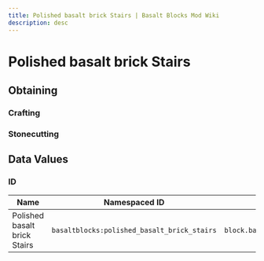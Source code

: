 ```yaml
---
title: Polished basalt brick Stairs | Basalt Blocks Mod Wiki
description: desc
---
```


# Polished basalt brick Stairs

<InvSlot id="basaltblocks:polished_basalt_brick_stairs" />

## Obtaining

### Crafting

<ShapedRecipe
a1="basaltblocks:polished_basalt_bricks" b1="" c1=""
a2="basaltblocks:polished_basalt_bricks" b2="basaltblocks:polished_basalt_bricks" c2=""
a3="basaltblocks:polished_basalt_bricks" b3="basaltblocks:polished_basalt_bricks" c3="basaltblocks:polished_basalt_bricks"
output="basaltblocks:polished_basalt_brick_stairs"
:count="4"/>

### Stonecutting

<StonecutterRecipe
input="basaltblocks:polished_basalt_bricks"
output="basaltblocks:polished_basalt_brick_stairs"
:count="1"/>

## Data Values

### ID

| Name                         | Namespaced ID                               | Translation Key                                   |
| ---------------------------- | ------------------------------------------- | ------------------------------------------------- |
| Polished basalt brick Stairs | `basaltblocks:polished_basalt_brick_stairs` | `block.basaltblocks.polished_basalt_brick_stairs` |
